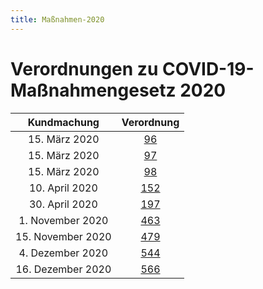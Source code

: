 ```yaml
---
title: Maßnahmen-2020
---
```


# Verordnungen zu COVID-19-Maßnahmengesetz 2020

| Kundmachung   | Verordnung       |
|:-------------:|:----------------:|
| 15. März 2020 | [96](Handelsverbot.md)   |
| 15. März 2020 | [97](Lokalverbot.md)   |
| 15. März 2020 | [98](Lockdown.md)   |
| 10. April 2020 | [152](Geldstrafen.md) |
| 30. April 2020 | [197](Abstand.md) |
| 1. November 2020 | [463](Lockdown-light.md) |
| 15. November 2020 | [479](Lockdown-2.md) |
| 4. Dezember 2020 | [544](Lockdown-light-2.md) |
| 16. Dezember 2020 | [566](Lockdown-light-3.md) |
